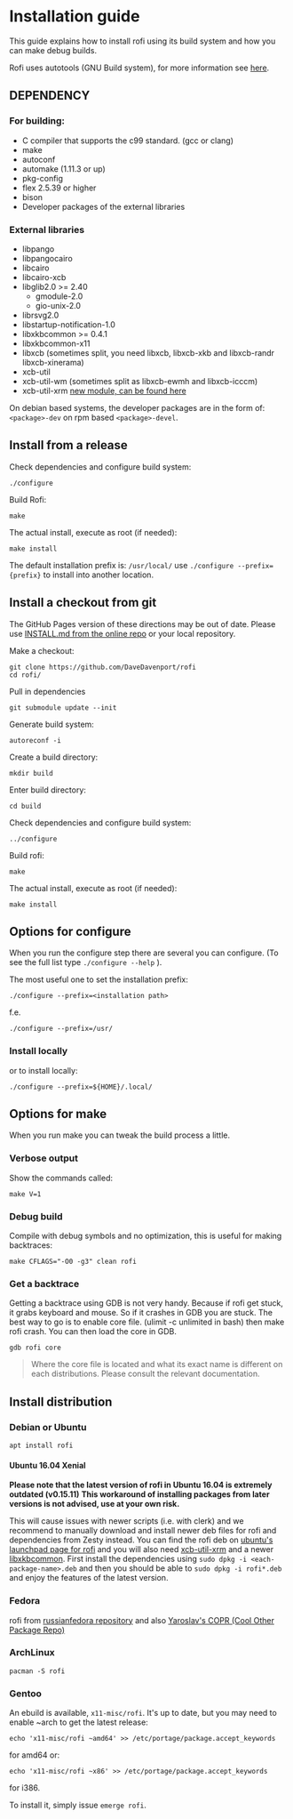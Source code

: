 # Installation guide

This guide explains how to install rofi using its build system and how you can make debug builds.

Rofi uses autotools (GNU Build system), for more information see
[here](https://www.gnu.org/software/automake/manual/html_node/Autotools-Introduction.html).

## DEPENDENCY

### For building:

* C compiler that supports the c99 standard. (gcc or clang)
* make
* autoconf
* automake (1.11.3 or up)
* pkg-config
* flex 2.5.39 or higher
* bison
* Developer packages of the external libraries

### External libraries

* libpango
* libpangocairo
* libcairo
* libcairo-xcb
* libglib2.0 >= 2.40
  * gmodule-2.0
  * gio-unix-2.0
* librsvg2.0
* libstartup-notification-1.0
* libxkbcommon >= 0.4.1
* libxkbcommon-x11
* libxcb (sometimes split, you need libxcb, libxcb-xkb and libxcb-randr libxcb-xinerama)
* xcb-util
* xcb-util-wm (sometimes split as libxcb-ewmh and libxcb-icccm)
* xcb-util-xrm [new module, can be found here](https://github.com/Airblader/xcb-util-xrm/)

On debian based systems, the developer packages are in the form of: `<package>-dev` on rpm based
`<package>-devel`.

## Install from a release

Check dependencies and configure build system:

```
./configure
```

Build Rofi:

```
make
```

The actual install, execute as root (if needed):

```
make install
```

The default installation prefix is: `/usr/local/` use `./configure --prefix={prefix}` to install into another location.

## Install a checkout from git

The GitHub Pages version of these directions may be out of date.  Please use
[INSTALL.md from the online repo][master-install] or your local repository.

[master-install]: https://github.com/DaveDavenport/rofi/blob/master/INSTALL.md#install-a-checkout-from-git

Make a checkout:

```
git clone https://github.com/DaveDavenport/rofi
cd rofi/
```


Pull in dependencies

```
git submodule update --init
```

Generate build system:

```
autoreconf -i
```

Create a build directory:

```
mkdir build
```

Enter build directory:

```
cd build
```

Check dependencies and configure build system:

```
../configure
```

Build rofi:

```
make
```

The actual install, execute as root (if needed):

```
make install
```


## Options for configure

When you run the configure step there are several you can configure. (To see the full list type
`./configure --help` ).

The most useful one to set the installation prefix:

```
./configure --prefix=<installation path>
```

f.e.

```
./configure --prefix=/usr/
```

### Install locally

or to install locally:

```
./configure --prefix=${HOME}/.local/
```


## Options for make

When you run make you can tweak the build process a little.

### Verbose output

Show the commands called:

```
make V=1
```

### Debug build

Compile with debug symbols and no optimization, this is useful for making backtraces:

```
make CFLAGS="-O0 -g3" clean rofi
```

### Get a backtrace

Getting a backtrace using GDB is not very handy. Because if rofi get stuck, it grabs keyboard and
mouse. So if it crashes in GDB you are stuck.
The best way to go is to enable core file. (ulimit -c unlimited in bash) then make rofi crash. You
can then load the core in GDB.

```
gdb rofi core
```

> Where the core file is located and what its exact name is different on each distributions. Please consult the
> relevant documentation.

## Install distribution

### Debian or Ubuntu

```
apt install rofi
```

#### Ubuntu 16.04 Xenial

**Please note that the latest version of rofi in Ubuntu 16.04 is extremely outdated (v0.15.11)** 
**This workaround of installing packages from later versions is not advised, use at your own risk.**

This will cause issues with newer scripts (i.e. with clerk) and we recommend to manually download and install newer deb files for rofi and dependencies from Zesty instead. You can find the rofi deb on [ubuntu's launchpad page for rofi](https://launchpad.net/ubuntu/+source/rofi) and you will also need [xcb-util-xrm](https://launchpad.net/ubuntu/+source/xcb-util-xrm) and a newer [libxkbcommon](https://launchpad.net/ubuntu/+source/libxkbcommon). First install the dependencies using `sudo dpkg -i <each-package-name>.deb` and then you should be able to `sudo dpkg -i rofi*.deb` and enjoy the features of the latest version.

### Fedora

rofi from [russianfedora repository](http://ru.fedoracommunity.org/repository)
and also
[Yaroslav's COPR (Cool Other Package Repo)](https://copr.fedorainfracloud.org/coprs/yaroslav/i3desktop/)


### ArchLinux

```
pacman -S rofi
```

### Gentoo

An ebuild is available, `x11-misc/rofi`. It's up to date, but you may need to
enable ~arch to get the latest release:

```
echo 'x11-misc/rofi ~amd64' >> /etc/portage/package.accept_keywords
```

for amd64 or:

```
echo 'x11-misc/rofi ~x86' >> /etc/portage/package.accept_keywords
```

for i386.

To install it, simply issue `emerge rofi`.
